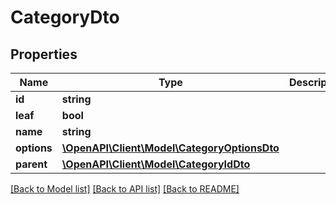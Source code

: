 # CategoryDto

## Properties
Name | Type | Description | Notes
------------ | ------------- | ------------- | -------------
**id** | **string** |  | [optional] 
**leaf** | **bool** |  | [optional] 
**name** | **string** |  | [optional] 
**options** | [**\OpenAPI\Client\Model\CategoryOptionsDto**](CategoryOptionsDto.md) |  | [optional] 
**parent** | [**\OpenAPI\Client\Model\CategoryIdDto**](CategoryIdDto.md) |  | [optional] 

[[Back to Model list]](../README.md#documentation-for-models) [[Back to API list]](../README.md#documentation-for-api-endpoints) [[Back to README]](../README.md)


